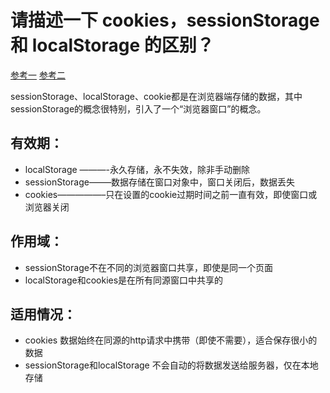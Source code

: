 # 请描述一下 cookies，sessionStorage 和 localStorage 的区别？

[参考一](https://www.cnblogs.com/yun1108/p/8561574.html)
[参考二](https://www.cnblogs.com/zqyanywn/p/7591377.html)

sessionStorage、localStorage、cookie都是在浏览器端存储的数据，其中sessionStorage的概念很特别，引入了一个“浏览器窗口”的概念。

## 有效期： 
- localStorage ———-永久存储，永不失效，除非手动删除 
- sessionStorage——–数据存储在窗口对象中，窗口关闭后，数据丢失 
- cookies—————–只在设置的cookie过期时间之前一直有效，即使窗口或浏览器关闭 
## 作用域： 
- sessionStorage不在不同的浏览器窗口共享，即使是同一个页面 
- localStorage和cookies是在所有同源窗口中共享的 
## 适用情况： 
- cookies 数据始终在同源的http请求中携带（即使不需要），适合保存很小的数据 
- sessionStorage和localStorage 不会自动的将数据发送给服务器，仅在本地存储